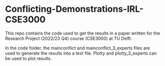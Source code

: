 # Conflicting-Demonstrations-IRL-CSE3000
This repo contains the code used to get the results in a paper written for the Research Project (2022/23 Q4) course (CSE3000) at TU Delft.

In the code folder, the mainconflict and mainconflict_3_experts files are used to generate the results into a text file.
Plotty and plotty_3_experts can be used to plot results.

